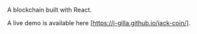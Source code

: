 
A blockchain built with React. 


A live demo is available here [https://j-gilla.github.io/jack-coin/].
